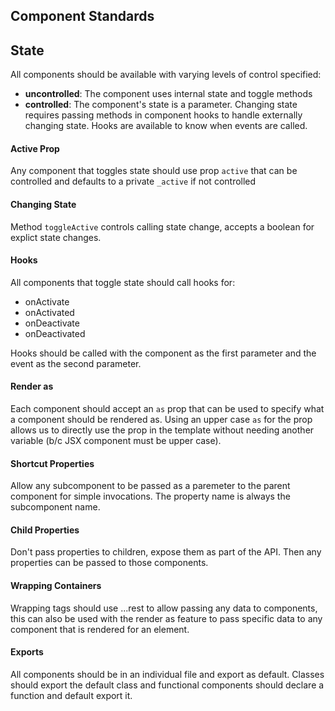 ## Component Standards

## State

All components should be available with varying levels of control specified:

* **uncontrolled**: The component uses internal state and toggle methods
* **controlled**: The component's state is a parameter. Changing state requires
  passing methods in component hooks to handle externally changing state. Hooks
  are available to know when events are called.

#### Active Prop

Any component that toggles state should use prop `active` that can be controlled
and defaults to a private `_active` if not controlled

#### Changing State

Method `toggleActive` controls calling state change, accepts a boolean for
explict state changes.

#### Hooks

All components that toggle state should call hooks for:

* onActivate
* onActivated
* onDeactivate
* onDeactivated

Hooks should be called with the component as the first parameter and the event
as the second parameter.

#### Render as

Each component should accept an `as` prop that can be used to specify what a
component should be rendered as. Using an upper case `as` for the prop allows us
to directly use the prop in the template without needing another variable (b/c
JSX component must be upper case).

#### Shortcut Properties

Allow any subcomponent to be passed as a paremeter to the parent component for
simple invocations. The property name is always the subcomponent name.

#### Child Properties

Don't pass properties to children, expose them as part of the API. Then any
properties can be passed to those components.

#### Wrapping Containers

Wrapping tags should use ...rest to allow passing any data to components, this
can also be used with the render as feature to pass specific data to any
component that is rendered for an element.

#### Exports

All components should be in an individual file and export as default. Classes
should export the default class and functional components should declare a
function and default export it.

